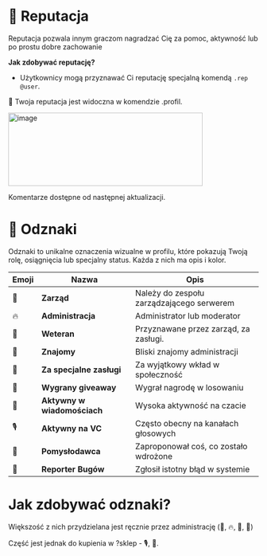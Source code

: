 # 🧭 Reputacja
Reputacja  pozwala innym graczom nagradzać Cię za pomoc, aktywność lub po prostu dobre zachowanie

**Jak zdobywać reputację?**

- Użytkownicy mogą przyznawać Ci reputację specjalną komendą `.rep @user`.

📌 Twoja reputacja jest widoczna w komendzie .profil.


<img width="391" height="147" alt="image" src="https://github.com/user-attachments/assets/9f70cb57-48b7-49c9-9732-6d9263ffece9" />

Komentarze dostępne od następnej aktualizacji.


# 🏅 Odznaki
Odznaki to unikalne oznaczenia wizualne w profilu, które pokazują Twoją rolę, osiągnięcia lub specjalny status. Każda z nich ma opis i kolor.


| Emoji | Nazwa                       | Opis                                      |
| ----- | --------------------------- | ----------------------------------------- |
| 👑    | **Zarząd**                  | Należy do zespołu zarządzającego serwerem |
| 🔥    | **Administracja**           | Administrator lub moderator               |
| 🏅    | **Weteran**                 | Przyznawane przez zarząd, za zasługi.     |
| 🤝    | **Znajomy**                 | Bliski znajomy administracji              |
| 🌟    | **Za specjalne zasługi**    | Za wyjątkowy wkład w społeczność          |
| 🎁    | **Wygrany giveaway**        | Wygrał nagrodę w losowaniu                |
| 💬    | **Aktywny w wiadomościach** | Wysoka aktywność na czacie                | - Do kupienia w ?sklep
| 🎙️    | **Aktywny na VC**            | Często obecny na kanałach głosowych       | - Do kupienia w ?sklep
| 🧠    | **Pomysłodawca**            | Zaproponował coś, co zostało wdrożone     |
| 🐞    | **Reporter Bugów**          | Zgłosił istotny błąd w systemie           |



# Jak zdobywać odznaki?

Większość z nich przydzielana jest ręcznie przez administrację (👑, 🔥, 🌟, 🤝)

Część jest jednak do kupienia w ?sklep -  🎙️,  💬.

